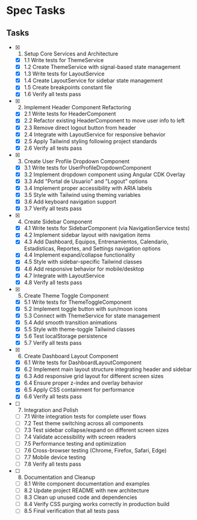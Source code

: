 # Spec Tasks

## Tasks

- [x] 1. Setup Core Services and Architecture
  - [x] 1.1 Write tests for ThemeService
  - [x] 1.2 Create ThemeService with signal-based state management
  - [x] 1.3 Write tests for LayoutService
  - [x] 1.4 Create LayoutService for sidebar state management
  - [x] 1.5 Create breakpoints constant file
  - [x] 1.6 Verify all tests pass

- [x] 2. Implement Header Component Refactoring
  - [x] 2.1 Write tests for HeaderComponent
  - [x] 2.2 Refactor existing HeaderComponent to move user info to left
  - [x] 2.3 Remove direct logout button from header
  - [x] 2.4 Integrate with LayoutService for responsive behavior
  - [x] 2.5 Apply Tailwind styling following project standards
  - [x] 2.6 Verify all tests pass

- [x] 3. Create User Profile Dropdown Component
  - [x] 3.1 Write tests for UserProfileDropdownComponent
  - [x] 3.2 Implement dropdown component using Angular CDK Overlay
  - [x] 3.3 Add "Portal de Usuario" and "Logout" options
  - [x] 3.4 Implement proper accessibility with ARIA labels
  - [x] 3.5 Style with Tailwind using theming variables
  - [x] 3.6 Add keyboard navigation support
  - [x] 3.7 Verify all tests pass

- [x] 4. Create Sidebar Component
  - [x] 4.1 Write tests for SidebarComponent (via NavigationService tests)
  - [x] 4.2 Implement sidebar layout with navigation items
  - [x] 4.3 Add Dashboard, Equipos, Entrenamientos, Calendario, Estadísticas, Reportes, and Settings navigation options
  - [x] 4.4 Implement expand/collapse functionality
  - [x] 4.5 Style with sidebar-specific Tailwind classes
  - [x] 4.6 Add responsive behavior for mobile/desktop
  - [x] 4.7 Integrate with LayoutService
  - [x] 4.8 Verify all tests pass

- [x] 5. Create Theme Toggle Component
  - [x] 5.1 Write tests for ThemeToggleComponent
  - [x] 5.2 Implement toggle button with sun/moon icons
  - [x] 5.3 Connect with ThemeService for state management
  - [x] 5.4 Add smooth transition animations
  - [x] 5.5 Style with theme-toggle Tailwind classes
  - [x] 5.6 Test localStorage persistence
  - [x] 5.7 Verify all tests pass

- [x] 6. Create Dashboard Layout Component
  - [x] 6.1 Write tests for DashboardLayoutComponent
  - [x] 6.2 Implement main layout structure integrating header and sidebar
  - [x] 6.3 Add responsive grid layout for different screen sizes
  - [x] 6.4 Ensure proper z-index and overlay behavior
  - [x] 6.5 Apply CSS containment for performance
  - [x] 6.6 Verify all tests pass

- [ ] 7. Integration and Polish
  - [ ] 7.1 Write integration tests for complete user flows
  - [ ] 7.2 Test theme switching across all components
  - [ ] 7.3 Test sidebar collapse/expand on different screen sizes
  - [ ] 7.4 Validate accessibility with screen readers
  - [ ] 7.5 Performance testing and optimization
  - [ ] 7.6 Cross-browser testing (Chrome, Firefox, Safari, Edge)
  - [ ] 7.7 Mobile device testing
  - [ ] 7.8 Verify all tests pass

- [ ] 8. Documentation and Cleanup
  - [ ] 8.1 Write component documentation and examples
  - [ ] 8.2 Update project README with new architecture
  - [ ] 8.3 Clean up unused code and dependencies
  - [ ] 8.4 Verify CSS purging works correctly in production build
  - [ ] 8.5 Final verification that all tests pass
